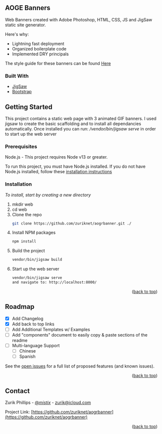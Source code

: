 <!-- ABOUT THE PROJECT -->
## AOGE Banners

Web Banners created with Adobe Photoshop, HTML, CSS, JS and JigSaw static site generator. 

Here's why:
* Lightning fast deployment
* Organized boilerplate code
* Implemented DRY principals

The style guide for these banners can be found [Here](https://www.aogr.com/uploads/media-file-pdf/2022_AOGR_Online_Banner_Ad_Brief-1.pdf)

### Built With

* [JigSaw]([https://laravel.com](https://jigsaw.tighten.com/))
* [Bootstrap](https://getbootstrap.com)

<!-- GETTING STARTED -->
## Getting Started
This project contains a static web page with 3 animated GIF banners. 
I used jigsaw to create the basic scaffolding and to install all
dependancies automatically. Once installed you can run:
_/vendor/bin/jigsaw serve_ in order to start up the web server

### Prerequisites
Node.js - This project requires Node v13 or greater. 

To run this project, you must have Node.js installed. 
If you do not have Node.js installed, 
follow these [installation instructions](https://nodejs.org/en/)

### Installation

_To install, start by creating a new directory_

1. mkdir web
2. cd web
3. Clone the repo
   ```sh
   git clone https://github.com/zuriknet/aogrbanner.git ./
   ```
4. Install NPM packages
   ```sh
   npm install
   ```
5. Build the project
   ```sh
   vendor/bin/jigsaw build
   ```
6. Start up the web server
   ```sh
   vendor/bin/jigsaw serve
   and navigate to: http://localhost:8000/
   ```

<p align="right">(<a href="#top">back to top</a>)</p>

<!-- ROADMAP -->
## Roadmap

- [x] Add Changelog
- [x] Add back to top links
- [ ] Add Additional Templates w/ Examples
- [ ] Add "components" document to easily copy & paste sections of the readme
- [ ] Multi-language Support
    - [ ] Chinese
    - [ ] Spanish

See the [open issues](https://github.com/othneildrew/Best-README-Template/issues) for a full list of proposed features (and known issues).

<p align="right">(<a href="#top">back to top</a>)</p>


<!-- CONTACT -->
## Contact

Zurik Phillips - [@_mistix_](https://twitter.com/_mistix_) - zurik@icloud.com

Project Link: [https://github.com/zuriknet/aogrbanner](https://github.com/zuriknet/aogrbanner)

<p align="right">(<a href="#top">back to top</a>)</p>
